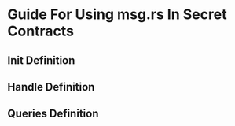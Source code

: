 # Guide For Using msg.rs In Secret Contracts 

## Init Definition 

## Handle Definition 

## Queries Definition 
